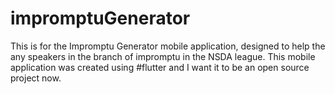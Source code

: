 # impromptuGenerator
This is for the Impromptu Generator mobile application, designed to help the any speakers in the branch of impromptu in the NSDA league. This mobile application was created using #flutter and I want it to be an open source project now.
